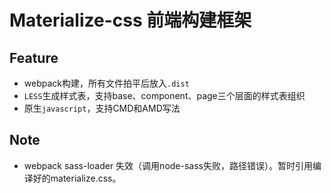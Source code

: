 Materialize-css 前端构建框架
===========================

Feature
--------------------

- webpack构建，所有文件拍平后放入`.dist`
- `LESS`生成样式表，支持base、component、page三个层面的样式表组织
- 原生`javascript`，支持CMD和AMD写法

Note
--------------------

- webpack sass-loader 失效（调用node-sass失败，路径错误）。暂时引用编译好的materialize.css。

